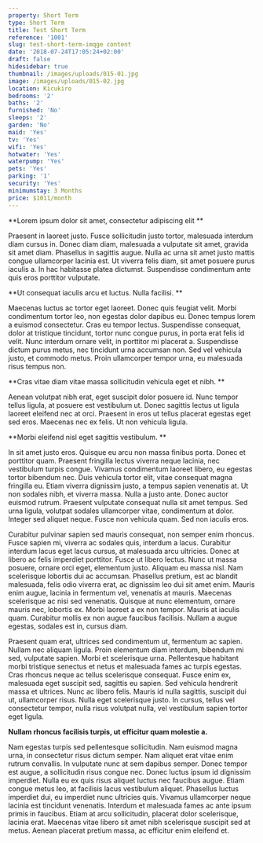 ```yaml
---
property: Short Term
type: Short Term
title: Test Short Term
reference: '1001'
slug: test-short-term-imqge content
date: '2018-07-24T17:05:24+02:00'
draft: false
hidesidebar: true
thumbnail: /images/uploads/015-01.jpg
image: /images/uploads/015-02.jpg
location: Kicukiro
bedrooms: '2'
baths: '2'
furnished: 'No'
sleeps: '2'
garden: 'No'
maid: 'Yes'
tv: 'Yes'
wifi: 'Yes'
hotwater: 'Yes'
waterpump: 'Yes'
pets: 'Yes'
parking: '1'
security: 'Yes'
minimumstay: 3 Months
price: $1011/month
---
```





**Lorem ipsum dolor sit amet, consectetur adipiscing elit **

Praesent in laoreet justo. Fusce sollicitudin justo tortor, malesuada interdum diam cursus in. Donec diam diam, malesuada a vulputate sit amet, gravida sit amet diam. Phasellus in sagittis augue. Nulla ac urna sit amet justo mattis congue ullamcorper lacinia est. Ut viverra felis diam, sit amet posuere purus iaculis a. In hac habitasse platea dictumst. Suspendisse condimentum ante quis eros porttitor vulputate.



**Ut consequat iaculis arcu et luctus. Nulla facilisi. **

Maecenas luctus ac tortor eget laoreet. Donec quis feugiat velit. Morbi condimentum tortor leo, non egestas dolor dapibus eu. Donec tempus lorem a euismod consectetur. Cras eu tempor lectus. Suspendisse consequat, dolor at tristique tincidunt, tortor nunc congue purus, in porta erat felis id velit. Nunc interdum ornare velit, in porttitor mi placerat a. Suspendisse dictum purus metus, nec tincidunt urna accumsan non. Sed vel vehicula justo, et commodo metus. Proin ullamcorper tempor urna, eu malesuada risus tempus non.



**Cras vitae diam vitae massa sollicitudin vehicula eget et nibh. **

Aenean volutpat nibh erat, eget suscipit dolor posuere id. Nunc tempor tellus ligula, at posuere est vestibulum ut. Donec sagittis lectus ut ligula laoreet eleifend nec at orci. Praesent in eros ut tellus placerat egestas eget sed eros. Maecenas nec ex felis. Ut non vehicula ligula.



**Morbi eleifend nisl eget sagittis vestibulum. **

In sit amet justo eros. Quisque eu arcu non massa finibus porta. Donec et porttitor quam. Praesent fringilla lectus viverra neque lacinia, nec vestibulum turpis congue. Vivamus condimentum laoreet libero, eu egestas tortor bibendum nec. Duis vehicula tortor elit, vitae consequat magna fringilla eu. Etiam viverra dignissim justo, a tempus sapien venenatis at. Ut non sodales nibh, et viverra massa. Nulla a justo ante. Donec auctor euismod rutrum. Praesent vulputate consequat nulla sit amet tempus. Sed urna ligula, volutpat sodales ullamcorper vitae, condimentum at dolor. Integer sed aliquet neque. Fusce non vehicula quam. Sed non iaculis eros.



Curabitur pulvinar sapien sed mauris consequat, non semper enim rhoncus. Fusce sapien mi, viverra ac sodales quis, interdum a lacus. Curabitur interdum lacus eget lacus cursus, at malesuada arcu ultricies. Donec at libero ac felis imperdiet porttitor. Fusce ut libero lectus. Nunc ut massa posuere, ornare orci eget, elementum justo. Aliquam eu massa nisl. Nam scelerisque lobortis dui ac accumsan. Phasellus pretium, est ac blandit malesuada, felis odio viverra erat, ac dignissim leo dui sit amet enim. Mauris enim augue, lacinia in fermentum vel, venenatis at mauris. Maecenas scelerisque ac nisi sed venenatis. Quisque at nunc elementum, ornare mauris nec, lobortis ex. Morbi laoreet a ex non tempor. Mauris at iaculis quam. Curabitur mollis ex non augue faucibus facilisis. Nullam a augue egestas, sodales est in, cursus diam.



Praesent quam erat, ultrices sed condimentum ut, fermentum ac sapien. Nullam nec aliquam ligula. Proin elementum diam interdum, bibendum mi sed, vulputate sapien. Morbi et scelerisque urna. Pellentesque habitant morbi tristique senectus et netus et malesuada fames ac turpis egestas. Cras rhoncus neque ac tellus scelerisque consequat. Fusce enim ex, malesuada eget suscipit sed, sagittis eu sapien. Sed vehicula hendrerit massa et ultrices. Nunc ac libero felis. Mauris id nulla sagittis, suscipit dui ut, ullamcorper risus. Nulla eget scelerisque justo. In cursus, tellus vel consectetur tempor, nulla risus volutpat nulla, vel vestibulum sapien tortor eget ligula.



**Nullam rhoncus facilisis turpis, ut efficitur quam molestie a.**

Nam egestas turpis sed pellentesque sollicitudin. Nam euismod magna urna, in consectetur risus dictum semper. Nam aliquet erat vitae enim rutrum convallis. In vulputate nunc at sem dapibus semper. Donec tempor est augue, a sollicitudin risus congue nec. Donec luctus ipsum id dignissim imperdiet. Nulla eu ex quis risus aliquet luctus nec faucibus augue. Etiam congue metus leo, at facilisis lacus vestibulum aliquet. Phasellus luctus imperdiet dui, eu imperdiet nunc ultricies quis. Vivamus ullamcorper neque lacinia est tincidunt venenatis. Interdum et malesuada fames ac ante ipsum primis in faucibus. Etiam at arcu sollicitudin, placerat dolor scelerisque, lacinia erat. Maecenas vitae libero sit amet nibh scelerisque suscipit sed at metus. Aenean placerat pretium massa, ac efficitur enim eleifend et.
